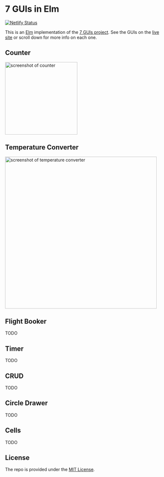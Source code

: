 # 7 GUIs in Elm

[![Netlify Status](https://api.netlify.com/api/v1/badges/274874f9-2df4-4e9a-b611-0b4f29f2badc/deploy-status)](https://app.netlify.com/sites/7guis-elm/deploys)

This is an [Elm] implementation of the [7 GUIs project]. See the GUIs on the
[live site] or scroll down for more info on each one.


[Elm]: https://elm-lang.org
[7 GUIs project]: https://eugenkiss.github.io/7guis/tasks
[live site]: https://7guis-elm.netlify.app/

## Counter

<img width="236" alt="screenshot of counter" src="https://user-images.githubusercontent.com/1006966/126097401-8c21395b-b978-4a61-868d-9b57ce46f262.png">

## Temperature Converter

<img width="495" alt="screenshot of temperature converter" src="https://user-images.githubusercontent.com/1006966/126097396-538546bb-c718-430e-a2ee-0d35f0e1bec9.png">

## Flight Booker

TODO

## Timer

TODO

## CRUD

TODO

## Circle Drawer

TODO

## Cells

TODO

## License

The repo is provided under the [MIT License](LICENSE).
